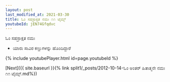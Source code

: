 ```yaml
---
layout: post
last_modified_at: 2021-03-30
title: ಓಂ ಸಹಸ್ರಾಕ್ಷತ ನಮಃ ೧೧ ಟೈಮ್ಸ್
youtubeId: jEN74Gfqdvc
---
```

 
 
 ಓಂ ಸಹಸ್ರಾಕ್ಷತ ನಮಃ  
 
 -  ಯಾರು ಸಾವಿರ ಕಣ್ಣುಗಳನ್ನು ಹೊಂದಿದ್ದಾರೆ 
 
  
 
  
 
 
 
 
 
 


{% include youtubePlayer.html id=page.youtubeId %}
 
[Next]({{ site.baseurl }}{% link  split1/_posts/2012-10-14-ಓಂ ಅಂತರ್ ಹಿತಾತ್ಮನೇ ನಮಃ ೧೧ ಟೈಮ್ಸ್.md%})
 
